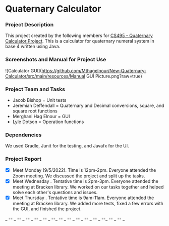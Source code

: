 # Quaternary Calculator
### Project Description

This project created by the following members for
[CS495 - Quaternary Calculator Project](https://bsu.instructure.com/courses/132974/assignments/1321146).
This is a calculator for quaternary numeral system in base 4 written using Java.

### Screenshots and Manual for Project Use

![Calculator GUI](https://github.com/Mthagelnour/New-Quaternary-Calculator/src/main/resources/Manual GUI Picture.png?raw=true)

### Project Team and Tasks
- Jacob Bishop = Unit tests
- Jeremiah Deffendall = Quaternary and Decimal conversions, square, and square root functions
- Merghani Hag Elnour = GUI
- Lyle Dotson = Operation functions

### Dependencies
We used Gradle, Junit for the testing, and Javafx for the UI.
### Project Report

- [X] Meet Monday (9/5/2022). Time is 12pm-2pm. Everyone attended the Zoom meeting. We discussed the project and split up the tasks.
- [X] Meet Wednesday . Tentative time is 2pm-3pm. Everyone attended the meeting at Bracken library. We worked on our tasks together and helped solve each other's questions and issues.
- [X] Meet Thursday . Tentative time is 9am-11am. Everyone attended the meeting at Bracken library. We added more tests, fixed a few errors with the GUI, and finished the project.

_ -- _ -- _ -- _ -- _ -- _ --_ -- _ -- _ -- _ -- _ -- _ --_ -- _ -- _
